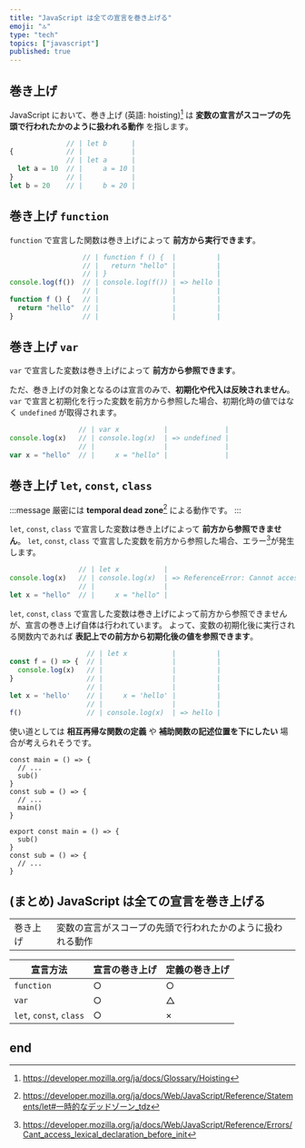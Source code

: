 ```yaml
---
title: "JavaScript は全ての宣言を巻き上げる"
emoji: "🔝"
type: "tech"
topics: ["javascript"]
published: true
---
```


## 巻き上げ

JavaScript において、巻き上げ (英語: hoisting)[^1] は **変数の宣言がスコープの先頭で行われたかのように扱われる動作** を指します。

[^1]: https://developer.mozilla.org/ja/docs/Glossary/Hoisting

```js
              // | let b      |
{             // |            |
              // | let a      |
  let a = 10  // |     a = 10 |
}             // |            |
let b = 20    // |     b = 20 |
```

## 巻き上げ `function`

`function` で宣言した関数は巻き上げによって **前方から実行できます**。

```js
                  // | function f () {  |          |
                  // |   return "hello" |          |
                  // | }                |          |
console.log(f())  // | console.log(f()) | => hello |
                  // |                  |          |
function f () {   // |                  |          |
  return "hello"  // |                  |          |
}                 // |                  |          |
```

## 巻き上げ `var`

`var` で宣言した変数は巻き上げによって **前方から参照できます**。

ただ、巻き上げの対象となるのは宣言のみで、**初期化や代入は反映されません**。
`var` で宣言と初期化を行った変数を前方から参照した場合、初期化時の値ではなく `undefined` が取得されます。

```js
                 // | var x           |              |
console.log(x)   // | console.log(x)  | => undefined |
                 // |                 |              |
var x = "hello"  // |     x = "hello" |              |
```

## 巻き上げ `let`, `const`, `class`

:::message
厳密には **temporal dead zone**[^2] による動作です。
:::

[^2]: https://developer.mozilla.org/ja/docs/Web/JavaScript/Reference/Statements/let#一時的なデッドゾーン_tdz

`let`, `const`, `class` で宣言した変数は巻き上げによって **前方から参照できません**。
`let`, `const`, `class` で宣言した変数を前方から参照した場合、エラー[^3]が発生します。

[^3]: https://developer.mozilla.org/ja/docs/Web/JavaScript/Reference/Errors/Cant_access_lexical_declaration_before_init

```js
                 // | let x           |                                                            |
console.log(x)   // | console.log(x)  | => ReferenceError: Cannot access 'x' before initialization |
                 // |                 |                                                            |
let x = "hello"  // |     x = "hello" |                                                            |
```

`let`, `const`, `class` で宣言した変数は巻き上げによって前方から参照できませんが、宣言の巻き上げ自体は行われています。
よって、変数の初期化後に実行される関数内であれば **表記上での前方から初期化後の値を参照できます**。

```js
                   // | let x           |          |
const f = () => {  // |                 |          |
  console.log(x)   // |                 |          |
}                  // |                 |          |
                   // |                 |          |
let x = 'hello'    // |     x = 'hello' |          |
                   // |                 |          |
f()                // | console.log(x)  | => hello |
```

使い道としては **相互再帰な関数の定義** や **補助関数の記述位置を下にしたい** 場合が考えられそうです。

```js:相互再帰な関数の定義
const main = () => {
  // ...
  sub()
}
const sub = () => {
  // ...
  main()
}
```

```js:補助関数の記述位置を下にしたい
export const main = () => {
  sub()
}
const sub = () => {
  // ...
}
```

## (まとめ) JavaScript は全ての宣言を巻き上げる

|          |                                                            |
| -------- | ---------------------------------------------------------- |
| 巻き上げ | 変数の宣言がスコープの先頭で行われたかのように扱われる動作 |

| 宣言方法                | 宣言の巻き上げ | 定義の巻き上げ |
| ----------------------- | -------------- | -------------- |
| `function`              | ○              | ○              |
| `var`                   | ○              | △              |
| `let`, `const`, `class` | ○              | ×              |

## end
